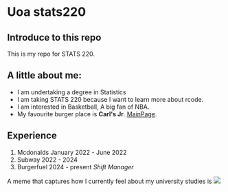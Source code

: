 # Uoa stats220

## Introduce to this repo
This is my repo for STATS 220. 

## A little about me:

- I am undertaking a degree in Statistics
- I am taking STATS 220 because I want to learn more about rcode.
- I am interested in Basketball, A big fan of NBA.
- My favourite burger place is **Carl's Jr**. [MainPage](https://www.carlsjr.co.nz/).

## Experience
1. Mcdonalds January 2022 - June 2022
2. Subway 2022 - 2024
3. Burgerfuel 2024 - present *Shift Manager*


A meme that captures how I currently feel about my university studies is ![](https://media.giphy.com/media/3o7aD2saalBwwftBIY/giphy.gif)

